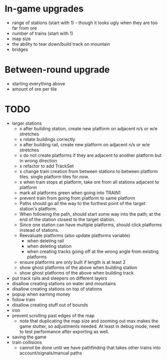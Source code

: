 # In-game upgrades
- range of stations (start with 1) - though it looks ugly when they are too far from ore
- number of trains (start with 1)
- map size
- the ability to tear down/build track on mountain
- bridges

# Between-round upgrade
- starting everything above
- amount of ore per tile

# TODO
- larger stations
  - x after building station, create new platform on adjacent n/s or w/e stretches
  - x rotate buildings correctly
  - x after building rail, create new platform on adjacent n/s or w/e stretches
  - x do not create platforms if they are adjacent to another platform but in wrong direction
  - x refactor to add TrackSet
  - x change train creation from between stations to between platform tiles. single platform tiles for now.
  - x when train stops at platform, take ore from all stations adjacent to platform
  - mark all platforms green when going into TRAIN1
  - prevent train from going from platform to same platform
  - Paths should go all the way to the furthest point of the target station's platform.
  - When following the path, should start some way into the path; at the end of the station closest to the
    target station.
  - Since one station can have multiple platforms, should click platforms instead of stations.
  - Reevaluate platforms (also update platforms variable)
    - when deleting rail
    - when deleting station
    - when creating tracks going off at the wrong angle from existing platforms
  - ensure platforms are only built if length is at least 2
  - show ghost platforms of the above when building station
  - show ghost platforms of the above when building track
- put track rails and sleepers on different layers
- disallow creating stations on water and mountains
- disallow creating stations on top of stations
- popup when earning money
- follow train
- disallow creating stuff out of bounds
- iron
- prevent scrolling past edges of the map
  - note that duplicating the map size and zooming out max makes the game stutter, so adjustments needed. 
    At least in debug mode, need to test performance after exporting as well.
- saving the game
- train collisions
  - cannot be done until we have pathfinding that takes other trains into account/signals/manual paths
